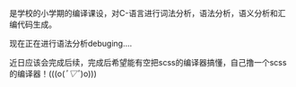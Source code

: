 是学校的小学期的编译课设，对C-语言进行词法分析，语法分析，语义分析和汇编代码生成。

现在正在进行语法分析debuging....

近日应该会完成后续，完成后希望能有空把scss的编译器搞懂，自己撸一个scss的编译器！(((o(*ﾟ▽ﾟ*)o)))
